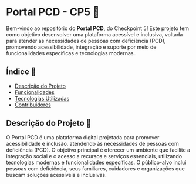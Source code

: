 # Portal PCD - CP5 🚀

Bem-vindo ao repositório do **Portal PCD**, do Checkpoint 5! Este projeto tem como objetivo desenvolver uma plataforma acessível e inclusiva, voltada para atender as necessidades de pessoas com deficiência (PCD), promovendo acessibilidade, integração e suporte por meio de funcionalidades específicas e tecnologias modernas..

## Índice 📑

- [Descrição do Projeto](#descrição-do-projeto-)
- [Funcionalidades](#funcionalidades-)
- [Tecnologias Utilizadas](#tecnologias-utilizadas-)
- [Contribuidores](#contribuidores-)

## Descrição do Projeto 📝

O Portal PCD é uma plataforma digital projetada para promover acessibilidade e inclusão, atendendo às necessidades de pessoas com deficiência (PCD). O objetivo principal é oferecer um ambiente que facilite a integração social e o acesso a recursos e serviços essenciais, utilizando tecnologias modernas e funcionalidades específicas. O público-alvo inclui pessoas com deficiência, seus familiares, cuidadores e organizações que buscam soluções acessíveis e inclusivas.